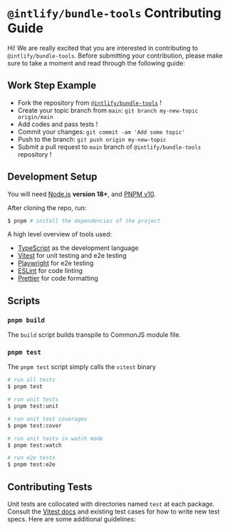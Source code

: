 # `@intlify/bundle-tools` Contributing Guide

Hi! We are really excited that you are interested in contributing to `@intlify/bundle-tools`. Before submitting your contribution, please make sure to take a moment and read through the following guide:

## Work Step Example

- Fork the repository from [`@intlify/bundle-tools`](https://github.com/intlify/bundle-tools) !
- Create your topic branch from `main`: `git branch my-new-topic origin/main`
- Add codes and pass tests !
- Commit your changes: `git commit -am 'Add some topic'`
- Push to the branch: `git push origin my-new-topic`
- Submit a pull request to `main` branch of `@intlify/bundle-tools` repository !

## Development Setup

You will need [Node.js](http://nodejs.org) **version 18+**, and [PNPM v10](https://pnpm.io/).

After cloning the repo, run:

```sh
$ pnpm # install the dependencies of the project
```

A high level overview of tools used:

- [TypeScript](https://www.typescriptlang.org/) as the development language
- [Vitest](https://vitest.dev/) for unit testing and e2e testing
- [Playwright](https://pptr.dev/) for e2e testing
- [ESLint](https://eslint.org/) for code linting
- [Prettier](https://prettier.io/) for code formatting

## Scripts

### `pnpm build`

The `build` script builds transpile to CommonJS module file.

### `pnpm test`

The `pnpm test` script simply calls the `vitest` binary

```sh
# run all tests
$ pnpm test

# run unit tests
$ pnpm test:unit

# run unit test coverages
$ pnpm test:cover

# run unit tests in watch mode
$ pnpm test:watch

# run e2e tests
$ pnpm test:e2e
```

## Contributing Tests

Unit tests are collocated with directories named `test` at each package. Consult the [Vitest docs](https://vitest.dev/) and existing test cases for how to write new test specs. Here are some additional guidelines:
